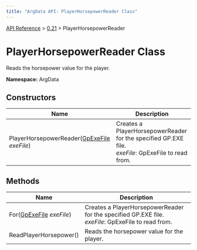 ```yaml
---
title: "ArgData API: PlayerHorsepowerReader Class"
---
```


[API Reference](/argdata/api/) &gt; [0.21](/argdata/api/0.21/) &gt; PlayerHorsepowerReader

# PlayerHorsepowerReader Class

Reads the horsepower value for the player.

**Namespace:** ArgData

## Constructors

<table class="table table-bordered table-striped ">
<thead>
  <tr>
    <th>Name</th>
    <th>Description</th>
  </tr>
</thead>
<tbody>
  <tr>
    <td>PlayerHorsepowerReader(<a href="/argdata/api/0.21/gpexefile/">GpExeFile</a> <em>exeFile</em>)</td>
    <td>Creates a PlayerHorsepowerReader for the specified GP.EXE file.<br /><em>exeFile</em>: GpExeFile to read from.<br /></td>
  </tr>
</tbody>
</table>


## Methods

<table class="table table-bordered table-striped ">
<thead>
  <tr>
    <th>Name</th>
    <th>Description</th>
  </tr>
</thead>
<tbody>
  <tr>
    <td>For(<a href="/argdata/api/0.21/gpexefile/">GpExeFile</a> <em>exeFile</em>)</td>
    <td>Creates a PlayerHorsepowerReader for the specified GP.EXE file.<br /><em>exeFile</em>: GpExeFile to read from.<br /></td>
  </tr>
  <tr>
    <td>ReadPlayerHorsepower()</td>
    <td>Reads the horsepower value for the player.</td>
  </tr>
</tbody>
</table>



